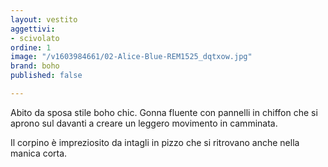 ```yaml
---
layout: vestito
aggettivi:
- scivolato
ordine: 1
image: "/v1603984661/02-Alice-Blue-REM1525_dqtxow.jpg"
brand: boho
published: false

---
```

Abito da sposa stile boho chic. Gonna fluente con pannelli in chiffon che si aprono sul davanti a creare un leggero movimento in camminata.

Il corpino è impreziosito da intagli in pizzo che si ritrovano anche nella manica corta.